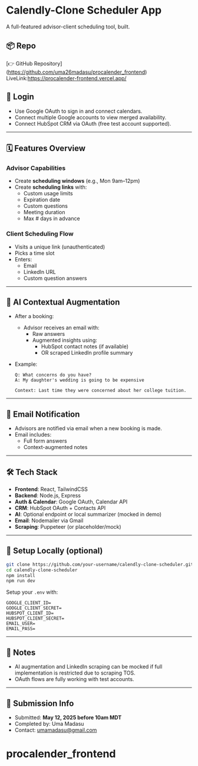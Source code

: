 
# Calendly-Clone Scheduler App

A full-featured advisor-client scheduling tool, built.


## 📦 Repo

[👉 GitHub Repository] (https://github.com/uma26madasu/procalender_frontend)
LiveLink:https://procalender-frontend.vercel.app/


## 🔐 Login

- Use Google OAuth to sign in and connect calendars.
- Connect multiple Google accounts to view merged availability.
- Connect HubSpot CRM via OAuth (free test account supported).

---

## 🗓 Features Overview

### Advisor Capabilities
- Create **scheduling windows** (e.g., Mon 9am–12pm)
- Create **scheduling links** with:
  - Custom usage limits
  - Expiration date
  - Custom questions
  - Meeting duration
  - Max # days in advance

### Client Scheduling Flow
- Visits a unique link (unauthenticated)
- Picks a time slot
- Enters:
  - Email
  - LinkedIn URL
  - Custom question answers

---

## 🧠 AI Contextual Augmentation

- After a booking:
  - Advisor receives an email with:
    - Raw answers
    - Augmented insights using:
      - HubSpot contact notes (if available)
      - OR scraped LinkedIn profile summary
- Example:

  ```
  Q: What concerns do you have?
  A: My daughter's wedding is going to be expensive

  Context: Last time they were concerned about her college tuition.
  ```

---

## 📧 Email Notification

- Advisors are notified via email when a new booking is made.
- Email includes:
  - Full form answers
  - Context-augmented notes

---

## 🛠 Tech Stack

- **Frontend**: React, TailwindCSS
- **Backend**: Node.js, Express
- **Auth & Calendar**: Google OAuth, Calendar API
- **CRM**: HubSpot OAuth + Contacts API
- **AI**: Optional endpoint or local summarizer (mocked in demo)
- **Email**: Nodemailer via Gmail
- **Scraping**: Puppeteer (or placeholder/mock)

---

## 🚀 Setup Locally (optional)

```bash
git clone https://github.com/your-username/calendly-clone-scheduler.git
cd calendly-clone-scheduler
npm install
npm run dev
```

Setup your `.env` with:

```
GOOGLE_CLIENT_ID=
GOOGLE_CLIENT_SECRET=
HUBSPOT_CLIENT_ID=
HUBSPOT_CLIENT_SECRET=
EMAIL_USER=
EMAIL_PASS=
```

---

## 📌 Notes

- AI augmentation and LinkedIn scraping can be mocked if full implementation is restricted due to scraping TOS.
- OAuth flows are fully working with test accounts.

---

## 📅 Submission Info

- Submitted: **May 12, 2025 before 10am MDT**
- Completed by: Uma Madasu
- Contact: umamadasu@gmail.com
# procalender_frontend
